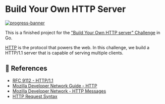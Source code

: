 # Build Your Own HTTP Server

[![progress-banner](https://backend.codecrafters.io/progress/http-server/f01e8249-510d-466f-9385-883a2c7022e9)](https://app.codecrafters.io/users/codecrafters-bot?r=2qF)

This is a finished project for the
["Build Your Own HTTP server" Challenge](https://app.codecrafters.io/courses/http-server/overview) in Go.

[HTTP](https://en.wikipedia.org/wiki/Hypertext_Transfer_Protocol) is the
protocol that powers the web. In this challenge, we build a HTTP/1.1 server
that is capable of serving multiple clients.

## 📕 References

- [RFC 9112 - HTTP/1.1](https://datatracker.ietf.org/doc/html/rfc9112)
- [Mozilla Developer Network Guide - HTTP](https://developer.mozilla.org/en-US/docs/Web/HTTP)
- [Mozilla Developer Network - HTTP Messages](https://developer.mozilla.org/en-US/docs/Web/HTTP/Messages)
- [HTTP Request Syntax](https://www.w3.org/Protocols/rfc2616/rfc2616-sec5.html)
